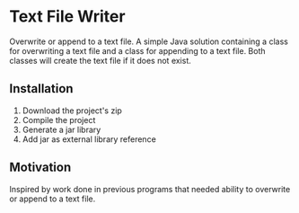 # Text File Writer
Overwrite or append to a text file. A simple Java solution containing a class for overwriting a text file and a class for appending to a text file. Both classes will create the text file if it does not exist.

<h2>Installation</h2>
<ol>
  <li>Download the project's zip</li>
  <li>Compile the project</li>
  <li>Generate a jar library</li>
  <li>Add jar as external library reference</li>
</ol>

<h2>Motivation</h2>
Inspired by work done in previous programs that needed ability to overwrite or append to a text file.

